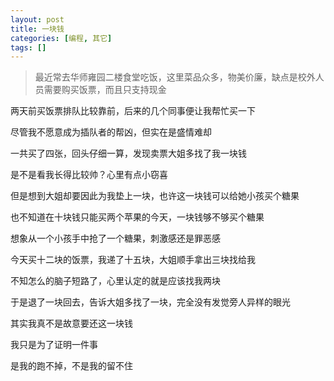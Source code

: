 ```yaml
---
layout: post
title: 一块钱
categories: [编程, 其它]
tags: []
---
```



> 最近常去华师雍园二楼食堂吃饭，这里菜品众多，物美价廉，缺点是校外人员需要购买饭票，而且只支持现金

两天前买饭票排队比较靠前，后来的几个同事便让我帮忙买一下

尽管我不愿意成为插队者的帮凶，但实在是盛情难却

一共买了四张，回头仔细一算，发现卖票大姐多找了我一块钱

是不是看我长得比较帅？心里有点小窃喜

但是想到大姐却要因此为我垫上一块，也许这一块钱可以给她小孩买个糖果

也不知道在十块钱只能买两个苹果的今天，一块钱够不够买个糖果

想象从一个小孩手中抢了一个糖果，刺激感还是罪恶感

今天买十二块的饭票，我递了十五块，大姐顺手拿出三块找给我

不知怎么的脑子短路了，心里认定的就是应该找我两块

于是退了一块回去，告诉大姐多找了一块，完全没有发觉旁人异样的眼光

其实我真不是故意要还这一块钱

我只是为了证明一件事

是我的跑不掉，不是我的留不住